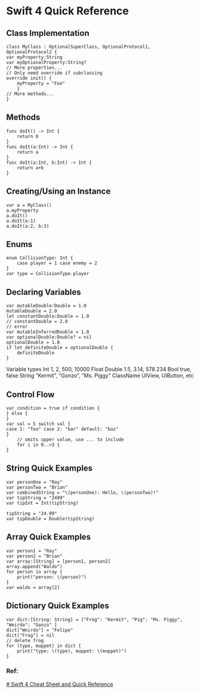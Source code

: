 # Swift 4 Quick Reference

## Class Implementation 

    class MyClass : OptionalSuperClass, OptionalProtocol1, OptionalProtocol2 { 
    var myProperty:String 
    var myOptionalProperty:String? 
    // More properties... 
    // Only need override if subclassing 
    override init() { 	
	    myProperty = "Foo" 
	    } 
    // More methods... 
    } 

## Methods 

    func doIt() -> Int { 
	    return 0 
    } 
    func doIt(a:Int) -> Int { 
	    return a 
    } 
    func doIt(a:Int, b:Int) -> Int { 
	    return a+b 
    } 

## Creating/Using an Instance 

    var a = MyClass() 
    a.myProperty 
    a.doIt() 
    a.doIt(a:1) 
    a.doIt(a:2, b:3) 

## Enums 

    enum CollisionType: Int { 
	    case player = 1 case enemy = 2 
    } 
    var type = CollisionType.player

## Declaring Variables 

    var mutableDouble:Double = 1.0 
    mutableDouble = 2.0 
    let constantDouble:Double = 1.0 
    // constantDouble = 2.0 
    // error 
    var mutableInferredDouble = 1.0 
    var optionalDouble:Double? = nil 
    optionalDouble = 1.0 
    if let definiteDouble = optionalDouble { 
	    definiteDouble 
    }

 
Variable types Int 1, 2, 500, 10000 Float Double 1.5, 3.14, 578.234 Bool true, false String “Kermit”, “Gonzo”, “Ms. Piggy” ClassName UIView, UIButton, etc 

## Control Flow 

    var condition = true if condition { 
    } else { 
    } 
    var val = 5 switch val { 
    case 1: "foo" case 2: "bar" default: "baz" 
    } 
	    // omits upper value, use ... to include 
	    for i in 0..<3 { 
    }

## String Quick Examples 

    var personOne = "Ray" 
    var personTwo = "Brian" 
    var combinedString = "\(personOne): Hello, \(personTwo)!" 
    var tipString = "2499" 
    var tipInt = Int(tipString) 
    
    tipString = "24.99" 
    var tipDouble = Double(tipString) 

## Array Quick Examples 

    var person1 = "Ray" 
    var person2 = "Brian" 
    var array:[String] = [person1, person2] 
    array.append("Waldo") 
    for person in array { 
	    print("person: \(person)") 
    } 
    var waldo = array[2] 

## Dictionary Quick Examples 

    var dict:[String: String] = ["Frog": "Kermit", "Pig": "Ms. Piggy", "Weirdo": "Gonzo" ] 
    dict["Weirdo"] = "Felipe" 
    dict["Frog"] = nil 
    // delete frog 
    for (type, muppet) in dict { 
	    print("type: \(type), muppet: \(muppet)") 
    }


### Ref:
[# Swift 4 Cheat Sheet and Quick Reference ](https://www.raywenderlich.com/2381-swift-4-cheat-sheet-and-quick-reference)
<!--stackedit_data:
eyJoaXN0b3J5IjpbLTE1ODI0NTI3NzZdfQ==
-->